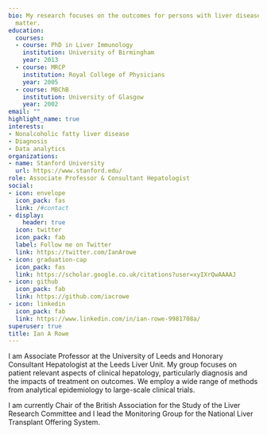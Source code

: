 ```yaml
---
bio: My research focuses on the outcomes for persons with liver disease
  matter.
education:
  courses:
  - course: PhD in Liver Immunology
    institution: University of Birmingham
    year: 2013
  - course: MRCP
    institution: Royal College of Physicians
    year: 2005
  - course: MBChB
    institution: University of Glasgow
    year: 2002
email: ""
highlight_name: true
interests:
- Nonalcoholic fatty liver disease
- Diagnosis
- Data analytics
organizations:
- name: Stanford University
  url: https://www.stanford.edu/
role: Associate Professor & Consultant Hepatologist
social:
- icon: envelope
  icon_pack: fas
  link: /#contact
- display:
    header: true
  icon: twitter
  icon_pack: fab
  label: Follow me on Twitter
  link: https://twitter.com/IanArowe
- icon: graduation-cap
  icon_pack: fas
  link: https://scholar.google.co.uk/citations?user=xyIXrQwAAAAJ
- icon: github
  icon_pack: fab
  link: https://github.com/iacrowe
- icon: linkedin
  icon_pack: fab
  link: https://www.linkedin.com/in/ian-rowe-9981708a/
superuser: true
title: Ian A Rowe
---
```


I am Associate Professor at the University of Leeds and Honorary Consultant Hepatologist at the Leeds Liver Unit.  My group focuses on patient relevant aspects of clinical hepatology, particularly diagnosis and the impacts of treatment on outcomes.  We employ a wide range of methods from analytical epidemiology to large-scale clinical trials.

I am currently Chair of the British Association for the Study of the Liver Research Committee and I lead the Monitoring Group for the National Liver Transplant Offering System.  


